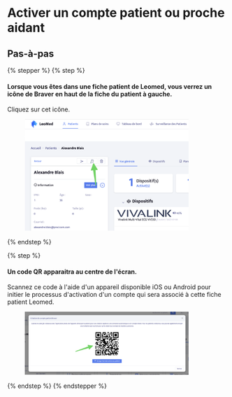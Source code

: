 # Activer un compte patient ou proche aidant

## Pas-à-pas

{% stepper %}
{% step %}
#### Lorsque vous êtes dans une fiche patient de Leomed, vous verrez un icône de Braver en haut de la fiche du patient à gauche.

Cliquez sur cet icône.

<div align="left"><figure><img src="../../.gitbook/assets/CleanShot 2025-01-09 at 22.43.36@2x.png" alt="" width="375"><figcaption></figcaption></figure></div>
{% endstep %}

{% step %}
#### Un code QR apparaitra au centre de l'écran.

Scannez ce code à l'aide d'un appareil disponible iOS ou Android pour initier le processus d'activation d'un compte qui sera associé à cette fiche patient Leomed.

<div align="left"><figure><img src="../../.gitbook/assets/CleanShot 2025-01-09 at 22.43.46@2x.png" alt="" width="375"><figcaption></figcaption></figure></div>
{% endstep %}
{% endstepper %}
